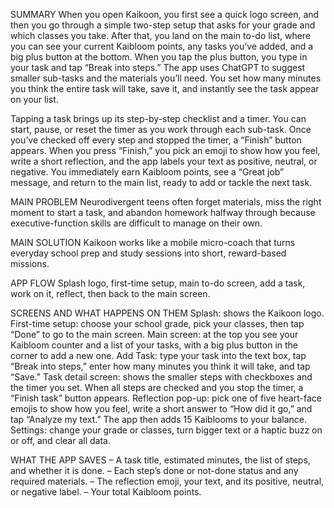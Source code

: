 SUMMARY
When you open Kaikoon, you first see a quick logo screen, and then you go through a simple two-step setup that asks for your grade and which classes you take. After that, you land on the main to-do list, where you can see your current Kaibloom points, any tasks you’ve added, and a big plus button at the bottom. When you tap the plus button, you type in your task and tap “Break into steps.” The app uses ChatGPT to suggest smaller sub-tasks and the materials you’ll need. You set how many minutes you think the entire task will take, save it, and instantly see the task appear on your list.

Tapping a task brings up its step-by-step checklist and a timer. You can start, pause, or reset the timer as you work through each sub-task. Once you’ve checked off every step and stopped the timer, a “Finish” button appears. When you press “Finish,” you pick an emoji to show how you feel, write a short reflection, and the app labels your text as positive, neutral, or negative. You immediately earn Kaibloom points, see a “Great job” message, and return to the main list, ready to add or tackle the next task.

MAIN PROBLEM
Neurodivergent teens often forget materials, miss the right moment to start a task, and abandon homework halfway through because executive-function skills are difficult to manage on their own.

MAIN SOLUTION
Kaikoon works like a mobile micro-coach that turns everyday school prep and study sessions into short, reward-based missions.

APP FLOW
Splash logo, first-time setup, main to-do screen, add a task, work on it, reflect, then back to the main screen.

SCREENS AND WHAT HAPPENS ON THEM
Splash: shows the Kaikoon logo.
First-time setup: choose your school grade, pick your classes, then tap “Done” to go to the main screen.
Main screen: at the top you see your Kaibloom counter and a list of your tasks, with a big plus button in the corner to add a new one.
Add Task: type your task into the text box, tap “Break into steps,” enter how many minutes you think it will take, and tap “Save.”
Task detail screen: shows the smaller steps with checkboxes and the timer you set. When all steps are checked and you stop the timer, a “Finish task” button appears.
Reflection pop-up: pick one of five heart-face emojis to show how you feel, write a short answer to “How did it go,” and tap “Analyze my text.” The app then adds 15 Kaiblooms to your balance.
Settings: change your grade or classes, turn bigger text or a haptic buzz on or off, and clear all data.

WHAT THE APP SAVES
– A task title, estimated minutes, the list of steps, and whether it is done.
– Each step’s done or not-done status and any required materials.
– The reflection emoji, your text, and its positive, neutral, or negative label.
– Your total Kaibloom points.


